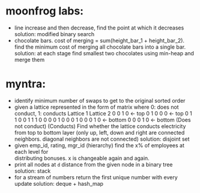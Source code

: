 # moonfrog labs:
- line increase and then decrease, find the point at which it decreases 
    solution: modified binary search
- chocolate bars. cost of merging = sum(height_bar_1 + height_bar_2).
    find the minimum cost of merging all chocolate bars into a single bar.
    solution: at each stage find smallest two chocolates using min-heap and merge them

# myntra:
- identify minimum number of swaps to get to the original sorted order
- given a lattice represented in the form of matrix where 0: does not conduct, 1: conducts
    Lattice 1                   Lattice 2
    0 0 1 0 <- top              0 1 0 0 0 <- top
    0 1 1 0                     0 1 1 1 0
    0 0 0 1                     0 0 0 1 0
    0 0 1 0 <- bottom           0 0 0 1 0 <- bottom
    (Does not conduct)          (Conducts)
    Find whether the lattice conducts electricity from top to bottom layer (only up, left, down and right are connected neighbors. diagonal neighbors are not connected)
    solution: disjoint set
- given emp_id, rating, mgr_id (hierarchy) find the x% of employees at each level for  
    distributing bonuses. x is changeable again and again.
- print all nodes at `d` distance from the given node in a binary tree
    solution: stack
- for a stream of numbers return the first unique number with every update
    solution: deque + hash_map